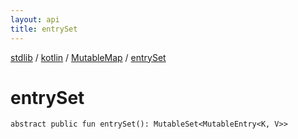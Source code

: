 ```yaml
---
layout: api
title: entrySet
---
```

[stdlib](../../index.html) / [kotlin](../index.html) / [MutableMap](index.html) / [entrySet](entrySet.html)

# entrySet

```
abstract public fun entrySet(): MutableSet<MutableEntry<K, V>>
```
